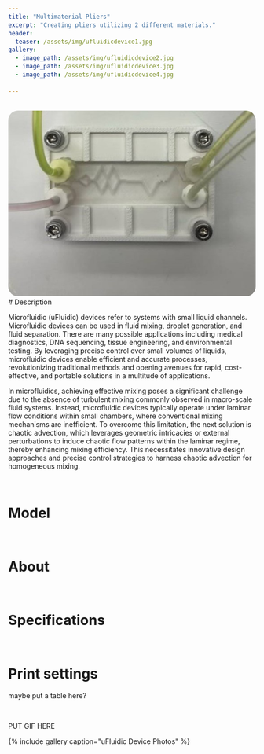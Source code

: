 ```yaml
---
title: "Multimaterial Pliers"
excerpt: "Creating pliers utilizing 2 different materials."
header:
  teaser: /assets/img/ufluidicdevice1.jpg
gallery:
  - image_path: /assets/img/ufluidicdevice2.jpg
  - image_path: /assets/img/ufluidicdevice3.jpg
  - image_path: /assets/img/ufluidicdevice4.jpg
   
---
```


<br>
<img src="/assets/img/ufluidicdevice1.jpg" style="border-radius: 20px;">

<br>
# Description

Microfluidic (uFluidic) devices refer to systems with small liquid channels. Microfluidic devices can be used in fluid mixing, droplet generation, and fluid separation. There are many possible applications including medical diagnostics, DNA sequencing, tissue engineering, and
environmental testing. By leveraging precise control over small volumes of liquids, microfluidic devices enable efficient and accurate processes, revolutionizing traditional methods and opening avenues for rapid, cost-effective, and portable solutions in a multitude of applications.

In microfluidics, achieving effective mixing poses a significant challenge due to the absence of turbulent mixing commonly observed in macro-scale fluid systems. Instead, microfluidic devices typically operate under laminar flow conditions within small chambers, where conventional mixing mechanisms are inefficient. To overcome this limitation, the next solution is chaotic advection, which leverages geometric intricacies or external perturbations to induce chaotic flow patterns within the laminar regime, thereby enhancing mixing efficiency. This necessitates innovative design approaches and precise control strategies to harness chaotic advection for homogeneous mixing.


<br>

# Model



<br>

# About



<br>

# Specifications


<br>

# Print settings
maybe put a table here?

<br>

PUT GIF HERE

{% include gallery caption="uFluidic Device Photos" %}

